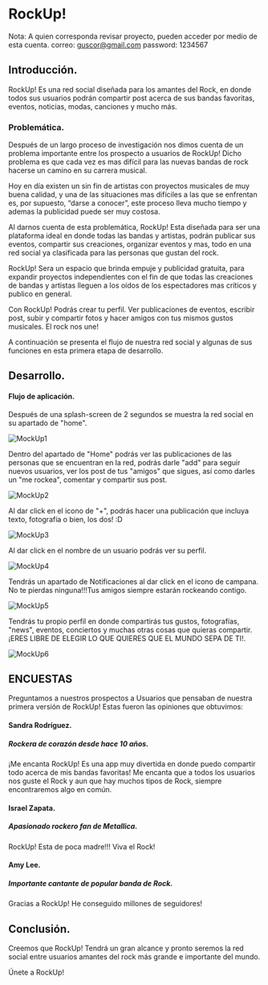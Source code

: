 # RockUp!

Nota: A quien corresponda revisar proyecto, pueden acceder por medio de esta cuenta.
correo: guscor@gmail.com
password: 1234567

## Introducción.

RockUp! Es una red social diseñada para los amantes del Rock, en donde todos sus usuarios podrán compartir post acerca de sus bandas favoritas, eventos, noticias, modas, canciones y mucho más.

### Problemática.

Después de un largo proceso de investigación nos dimos cuenta de un problema importante entre los prospecto a usuarios de RockUp! Dicho problema es que cada vez es mas difícil para las nuevas bandas de rock hacerse un camino en su carrera musical.

Hoy en día existen un sin fin de artistas con proyectos musicales de muy buena calidad, y una de las situaciones mas difíciles a las que se enfrentan es, por supuesto, “darse a conocer”, este proceso lleva mucho tiempo y ademas la publicidad puede ser muy costosa.

Al darnos cuenta de esta problemática, RockUp! Esta diseñada para ser una plataforma ideal en donde todas las bandas y artistas, podrán publicar sus eventos, compartir sus creaciones, organizar eventos y mas, todo en una red social ya clasificada para las personas que gustan del rock. 

RockUp! Sera un espacio que brinda empuje y publicidad gratuita, para expandir proyectos independientes con el fin de que todas las creaciones de bandas y artistas lleguen a los oídos de los espectadores mas críticos y publico en general.

Con RockUp! Podrás crear tu perfil. Ver publicaciones de eventos, escribir post, subir y compartir fotos y hacer amigos con tus mismos gustos musicales. El rock nos une! 

A continuación se presenta el flujo de nuestra red social y algunas de sus funciones en esta primera etapa de desarrollo.

## Desarrollo.

#### Flujo de aplicación.

Después de una splash-screen de 2 segundos se muestra la red social en su apartado de "home".

![MockUp1](assets/image/splashscreen.png)

Dentro del apartado de "Home" podrás ver las publicaciones de las personas que se encuentran en la red, podrás darle "add" para seguir nuevos usuarios, ver los post de tus "amigos" que sigues, así como darles un "me rockea", comentar y compartir sus post.

![MockUp2](assets/image/home.png)

Al dar click en el icono de "+", podrás hacer una publicación que incluya texto, fotografía o bien, los dos! :D

![MockUp3](assets/image/publicar.png)

Al dar click en el nombre de un usuario podrás ver su perfil.

![MockUp4](assets/image/userprofile.png)

Tendrás un apartado de Notificaciones al dar click en el icono de campana. No te pierdas ninguna!!!Tus amigos siempre estarán rockeando contigo.

![MockUp5](assets/image/notifications.png)

Tendrás tu propio perfil en donde compartirás tus gustos, fotografías, "news", eventos, conciertos y muchas otras cosas que quieras compartir. ¡ERES LIBRE DE ELEGIR LO QUE QUIERES QUE EL MUNDO SEPA DE TI!.

![MockUp6](assets/image/user.png)


## ENCUESTAS

Preguntamos a nuestros prospectos a Usuarios que pensaban de nuestra primera versión de RockUp! Estas fueron las opiniones que obtuvimos:

#### Sandra Rodríguez. 
##### Rockera de corazón desde hace 10 años.

¡Me encanta RockUp! Es una app muy divertida en donde puedo compartir todo acerca de mis bandas favoritas! Me encanta que a todos los usuarios nos guste el Rock y aun que hay muchos tipos de Rock, siempre encontraremos algo en común.

#### Israel Zapata.
##### Apasionado rockero fan de Metallica.

RockUp! Esta de poca madre!!! Viva el Rock!

#### Amy Lee.
##### Importante cantante de popular banda de Rock.

Gracias a RockUp! He conseguido millones de seguidores! 


## Conclusión.

Creemos que RockUp! Tendrá un gran alcance y pronto seremos la red social entre usuarios amantes del rock más grande e importante del mundo. 

Únete a RockUp!





